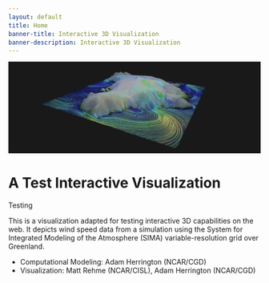 ```yaml
---
layout: default
title: Home
banner-title: Interactive 3D Visualization
banner-description: Interactive 3D Visualization
---
```



<section>
    <a href="./pages/interactive.html">
        <img src="./images/intx-banner.png"
            alt="Interactive Greenland Streamlines Banner">
    </a>
</section>

# A Test Interactive Visualization

Testing

This is a visualization adapted for testing interactive 3D capabilities on the web. It depicts wind speed data from a simulation using the System for Integrated Modeling of the Atmosphere (SIMA) variable-resolution grid over Greenland.

- Computational Modeling: Adam Herrington (NCAR/CGD)
- Visualization: Matt Rehme (NCAR/CISL), Adam Herrington (NCAR/CGD)

